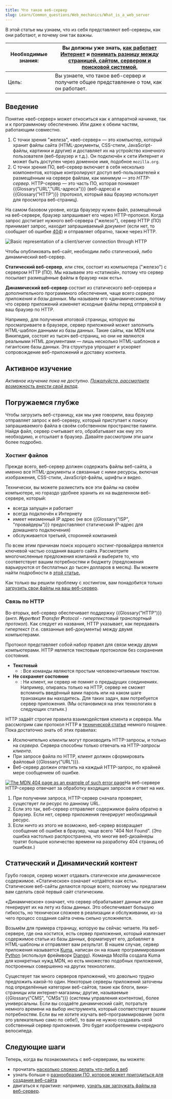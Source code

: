 ```yaml
---
title: Что такое веб-сервер
slug: Learn/Common_questions/Web_mechanics/What_is_a_web_server
---
```


В этой статье мы узнаем, что из себя представляют веб-серверы, как они работают, и почему они так важны.

| Необходимые знания: | Вы должны уже знать, [как работает Интернет](/ru/docs/Learn/Common_questions/How_does_the_Internet_work) и [понимать разницу между страницей, сайтом, сервером и поисковой системой.](/ru/docs/Learn/Common_questions/Pages_sites_servers_and_search_engines) |
| ------------------- | ------------------------------------------------------------------------------------------------------------------------------------------------------------------------------------------------------------------------------------------------------------- |
| Цель:               | Вы узнаете, что такое веб-сервер и получите общее представление о том, как он работает.                                                                                                                                                                       |

## Введение

Понятие «веб-сервер» может относиться как к аппаратной начинке, так и к программному обеспечению. Или даже к обеим частям, работающим совместно.

1. С точки зрения "железа", «веб-сервер» — это компьютер, который хранит файлы сайта (HTML-документы, CSS-стили, JavaScript-файлы, картинки и другие) и доставляет их на устройство конечного пользователя (веб-браузер и т.д.). Он подключён к сети Интернет и может быть доступен через доменное имя, подобное `mozilla.org`.
2. С точки зрения ПО, веб-сервер включает в себя несколько компонентов, которые контролируют доступ веб-пользователей к размещённым на сервере файлам, как минимум — это _HTTP-сервер_. HTTP-сервер — это часть ПО, которая понимает {{Glossary("URL","URL-адреса")}} (веб-адреса) и {{Glossary("HTTP")}} (протокол, который ваш браузер использует для просмотра веб-страниц).

На самом базовом уровне, когда браузеру нужен файл, размещённый на веб-сервере, браузер запрашивает его через HTTP-протокол. Когда запрос достигает нужного веб-сервера ("железо"), сервер HTTP (ПО) принимает запрос, находит запрашиваемый документ (если нет, то сообщает об ошибке [404](/ru/docs/Web/HTTP/Status/404)) и отправляет обратно, также через HTTP.

![Basic representation of a client/server connection through HTTP](web-server.svg)

Чтобы опубликовать веб-сайт, необходим либо статический, либо динамический веб-сервер.

**Статический веб-сервер**, или стек, состоит из компьютера ("железо") с сервером HTTP (ПО). Мы называем это «статикой», потому что сервер посылает размещённые файлы в браузер «как есть».

**Динамический веб-сервер** состоит из статического веб-сервера и дополнительного программного обеспечения, чаще всего _сервера приложения_ и _базы данных_. Мы называем его «динамическим», потому что сервер приложений изменяет исходные файлы перед отправкой в ваш браузер по HTTP.

Например, для получения итоговой страницы, которую вы просматриваете в браузере, сервер приложений может заполнить HTML-шаблон данными из базы данных. Такие сайты, как MDN или Википедия, состоят из тысяч веб-страниц, но они не являются реальными HTML документами — лишь несколько HTML-шаблонов и гигантские базы данных. Эта структура упрощает и ускоряет сопровождение веб-приложений и доставку контента.

## Активное изучение

_Активное изучение пока не доступно. [Пожалуйста, рассмотрите возможность внести свой вклад](/ru/docs/MDN/Contribute/Getting_started)._

## Погружаемся глубже

Чтобы загрузить веб-страницу, как мы уже говорили, ваш браузер отправляет запрос к веб-серверу, который приступает к поиску запрашиваемого файла в своём собственном пространстве памяти. Найдя файл, сервер считывает его, обрабатывает как ему это необходимо, и отсылает в браузер. Давайте рассмотрим эти шаги более подробно.

### Хостинг файлов

Прежде всего, веб-сервер должен содержать файлы веб-сайта, а именно все HTML-документы и связанные с ними ресурсы, включая изображения, CSS-стили, JavaScript-файлы, шрифты и видео.

Технически, вы можете разместить все эти файлы на своём компьютере, но гораздо удобнее хранить их на выделенном веб-сервере, который:

- всегда запущен и работает
- всегда подключён к Интернету
- имеет неизменный IP адрес (не все {{Glossary("ISP", "провайдеры")}} предоставляют статический IP-адрес для домашнего подключения)
- обслуживается третьей, сторонней компанией

По всем этим причинам поиск хорошего хостинг-провайдера является ключевой частью создания вашего сайта. Рассмотрите многочисленные предложения компаний и выберите то, что соответствует вашим потребностям и бюджету (предложения варьируются от бесплатных до тысяч долларов в месяц). Вы можете найти подробности в [этой статье.](/ru/docs/Learn/Common_questions/How_much_does_it_cost#hosting)

Как только вы решили проблему с хостингом, вам понадобится только [загрузить свои файлы на ваш веб-сервер](/ru/docs/Learn/Common_questions/Upload_files_to_a_web_server).

### Связь по HTTP

Во-вторых, веб-сервер обеспечивает поддержку {{Glossary("HTTP")}} (англ. _**H**yper**t**ext **T**ransfer **P**rotocol - гипертекстовый транспортный протокол_). Как следует из названия, HTTP указывает, как передавать гипертекст (т.е. связанные веб-документы) между двумя компьютерами.

Протокол представляет собой набор правил для связи между двумя компьютерами. HTTP является текстовым протоколом без сохранения состояния.

- **Текстовый**
  - : Все команды являются простым человекочитаемым текстом.
- **Не сохраняет состояние**
  - : Ни клиент, ни сервер не помнят о предыдущих соединениях. Например, опираясь только на HTTP, сервер не сможет вспомнить введённый вами пароль или на каком шаге транзакции вы находитесь. Для таких задач, вам потребуется сервер приложения. (Мы остановимся на этих технологиях в следующих статьях.)

HTTP задаёт строгие правила взаимодействия клиента и сервера. Мы рассмотрим сам протокол HTTP в [технической статье](/ru/docs/Web/HTTP) немного позднее. Пока достаточно знать об этих правилах:

- Исключительно _клиенты_ могут производить HTTP-запросы, и только на _сервера_. Сервера способны только отвечать на HTTP-_запросы клиента_.
- При запросе файла по HTTP, клиент должен сформировать файловый {{Glossary("URL")}}.
- Веб-сервер _должен ответить_ на каждый HTTP-запрос, по крайней мере сообщением об ошибке.

[![The MDN 404 page as an example of such error page](mdn-404.jpg)](/en-US/404)На веб-сервере HTTP-сервер отвечает за обработку входящих запросов и ответ на них.

1. При получении запроса, HTTP-сервер сначала проверяет, существует ли ресурс по данному URL.
2. Если это так, веб-сервер отправляет содержимое файла обратно в браузер. Если нет, сервер приложения генерирует необходимый ресурс.
3. Если ничто из этого не возможно, веб-сервер возвращает сообщение об ошибке в браузер, чаще всего "404 Not Found". (Это ошибка настолько распространена, что многие веб-дизайнеры тратят большое количество времени на разработку 404 страниц об ошибках.)

## Статический и Динамический контент

Грубо говоря, сервер может отдавать статическое или динамическое содержимое. «Статическое» означает «отдаётся как есть». Статические веб-сайты делаются проще всего, поэтому мы предлагаем вам сделать свой первый сайт статическим.

«Динамическое» означает, что сервер обрабатывает данные или даже генерирует их на лету из базы данных. Это обеспечивает большую гибкость, но технически сложнее в реализации и обслуживании, из-за чего процесс создания сайта очень сильно усложняется.

Возьмём для примера страницу, которую вы сейчас читаете. На веб-сервере, где она хостится, есть сервер приложения, который извлекает содержимое статьи из базы данных, форматирует его, добавляет в HTML-шаблоны и отправляет вам результат. В нашем случае, сервер приложения называется [Kuma](/ru/docs/MDN/Yari), написан он на языке программирования [Python](https://www.python.org/) (используя фреймворк [Django](https://www.djangoproject.com/)). Команда Mozilla создала Kuma для конкретных нужд MDN, но есть множество подобных приложений, построенных совершенно на других технологиях.

Существует так много серверов приложений, что довольно трудно предложить какой-то один. Некоторые серверы приложений заточены под определённые категории веб-сайтов, такие как блоги, вики-страницы или интернет-магазины; другие, называемые {{Glossary("CMS", "CMSs")}} (системы управления контентом), более универсальны. Если вы создаёте динамический сайт, потратьте немного времени на выбор инструмента, который соответствует вашим потребностям. Если вы не хотите изучать веб-программирование (хотя это увлекательно само по себе!), то вам не нужно создавать свой собственный сервер приложения. Это будет изобретением очередного велосипеда.

## Следующие шаги

Теперь, когда вы познакомились с веб-серверами, вы можете:

- прочитать [насколько сложно делать что-либо в веб](/ru/docs/Learn/Common_questions/How_much_does_it_cost)
- узнать больше о [разнообразии ПО, которое может пригодиться для создания веб-сайта](/ru/docs/Learn/Common_questions/What_software_do_I_need)
- двигаться к практике: например, [узнать как загружать файлы на веб-сервер](/ru/docs/Learn/Common_questions/Upload_files_to_a_web_server).
